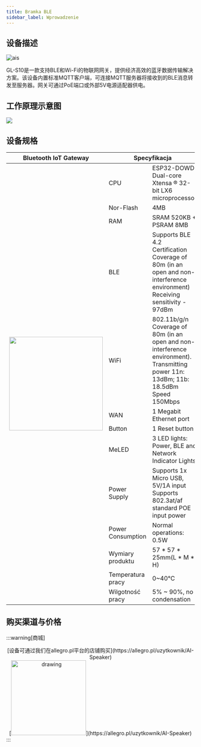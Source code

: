 ```yaml
---
title: Bramka BLE
sidebar_label: Wprowadzenie
---
```


## 设备描述

![ais](/img/AIS-ADAPTER-1/btproxy.png)

GL-S10是一款支持BLE和Wi-Fi的物联网网关，提供经济高效的蓝牙数据传输解决方案。该设备内置标准MQTT客户端，可连接MQTT服务器将接收到的BLE消息转发至服务器。网关可通过PoE端口或外部5V电源适配器供电。

## 工作原理示意图

![](/img/en/iot/how-s10-works.png)

## 设备规格

<table>
    <thead>
        <tr>
            <th>Bluetooth IoT Gateway</th>
            <th colSpan="2">Specyfikacja</th>
        </tr>
    </thead>
    <tbody>
        <tr>
            <td rowSpan="13">
                <img src="/img/s10_4.webp" width="250"/>
            </td>
            <td>CPU</td>
            <td>ESP32-DOWD Dual-core Xtensa ® 32-bit LX6 microprocessor</td>
        </tr>
        <tr>
          <td>Nor-Flash	</td>
          <td>4MB</td>
        </tr>
        <tr>
            <td>RAM</td>
            <td>SRAM 520KB + PSRAM 8MB</td>
        </tr>
        <tr>
            <td>BLE</td>
            <td>Supports BLE 4.2 Certification Coverage of 80m (in an open and non-interference environment) Receiving sensitivity - 97dBm</td>
        </tr>
        <tr>
            <td>WiFi</td>
            <td>802.11b/g/n Coverage of 80m (in an open and non-interference environment). Transmitting power 11n: 13dBm; 11b: 18.5dBm Speed 150Mbps</td>
        </tr>
        <tr>
            <td>WAN</td>
            <td>1 Megabit Ethernet port</td>
        </tr>
        <tr>
            <td>Button</td>
            <td>1 Reset button</td>
        </tr>
        <tr>
            <td>MeLED</td>
            <td>3 LED lights: Power, BLE and Network Indicator Lights</td>
        </tr>
        <tr>
            <td>Power Supply</td>
            <td>Supports 1x Micro USB, 5V/1A input Supports 802.3at/af standard POE input power</td>
        </tr>
        <tr>
            <td>Power Consumption	</td>
            <td>Normal operations: 0.5W</td>
        </tr>
        <tr>
            <td>Wymiary produktu</td>
            <td>57 * 57 * 25mm(L * M * H)</td>
        </tr>
        <tr>
            <td>Temperatura pracy</td>
            <td>0~40°C</td>
        </tr>
        <tr>
            <td>Wilgotność pracy</td>
            <td>5% ~ 90%, no condensation</td>
        </tr>
    </tbody>
</table>

## 购买渠道与价格

:::warning[商城]
<center>
[设备可通过我们在allegro.pl平台的店铺购买](https://allegro.pl/uzytkownik/AI-Speaker)
<br/>
[<img src="/img/allegro.png" alt="drawing" width="200"/>](https://allegro.pl/uzytkownik/AI-Speaker)
</center>
:::